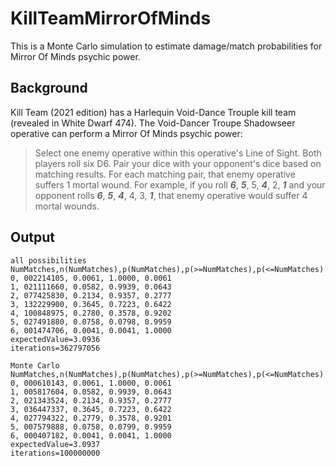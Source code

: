 # KillTeamMirrorOfMinds

This is a Monte Carlo simulation to estimate damage/match probabilities for
Mirror Of Minds psychic power.

## Background

Kill Team (2021 edition) has a Harlequin Void-Dance Trouple kill team (revealed
in White Dwarf 474).  The Void-Dancer Troupe Shadowseer operative can perform a
Mirror Of Minds psychic power:

> Select one enemy operative within this operative's Line of Sight.  Both
players roll six D6.  Pair your dice with your opponent's dice based on
matching results.  For each matching pair, that enemy operative suffers 1
mortal wound.  For example, if you roll ***6***, ***5***, 5, ***4***, 2, ***1*** and
your opponent rolls ***6***, ***5***, ***4***, 4, 3, ***1***, that enemy operative
would suffer 4 mortal wounds.

## Output
```
all possibilities
NumMatches,n(NumMatches),p(NumMatches),p(>=NumMatches),p(<=NumMatches)
0, 002214105, 0.0061, 1.0000, 0.0061
1, 021111660, 0.0582, 0.9939, 0.0643
2, 077425830, 0.2134, 0.9357, 0.2777
3, 132229900, 0.3645, 0.7223, 0.6422
4, 100848975, 0.2780, 0.3578, 0.9202
5, 027491880, 0.0758, 0.0798, 0.9959
6, 001474706, 0.0041, 0.0041, 1.0000
expectedValue=3.0936
iterations=362797056

Monte Carlo
NumMatches,n(NumMatches),p(NumMatches),p(>=NumMatches),p(<=NumMatches)
0, 000610143, 0.0061, 1.0000, 0.0061
1, 005817604, 0.0582, 0.9939, 0.0643
2, 021343524, 0.2134, 0.9357, 0.2777
3, 036447337, 0.3645, 0.7223, 0.6422
4, 027794322, 0.2779, 0.3578, 0.9201
5, 007579888, 0.0758, 0.0799, 0.9959
6, 000407182, 0.0041, 0.0041, 1.0000
expectedValue=3.0937
iterations=100000000
```
